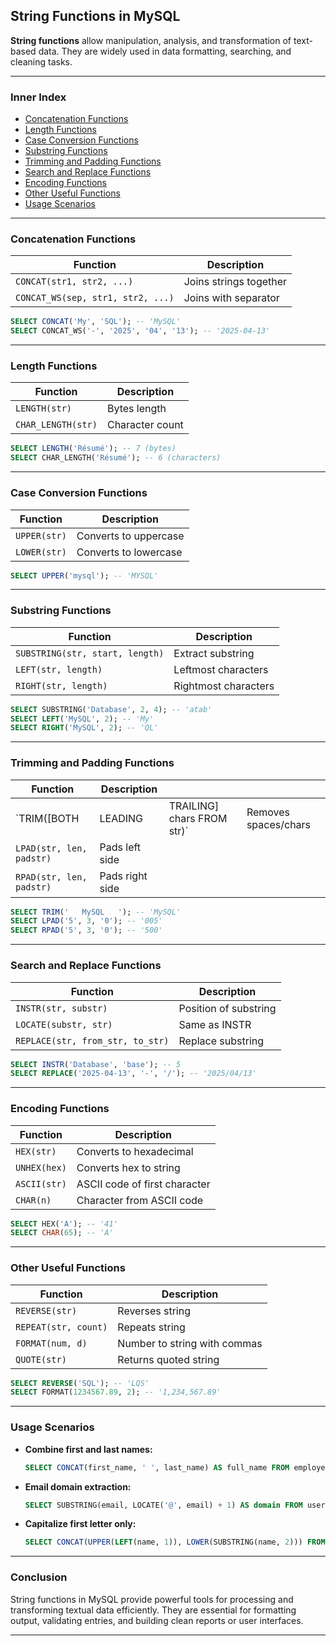 ## String Functions in MySQL

**String functions** allow manipulation, analysis, and transformation of text-based data. They are widely used in data formatting, searching, and cleaning tasks.

--- 

### Inner Index

* [Concatenation Functions](#concatenation-functions)
* [Length Functions](#length-functions)
* [Case Conversion Functions](#case-conversion-functions)
* [Substring Functions](#substring-functions)
* [Trimming and Padding Functions](#trimming-and-padding-functions)
* [Search and Replace Functions](#search-and-replace-functions)
* [Encoding Functions](#encoding-functions)
* [Other Useful Functions](#other-useful-functions)
* [Usage Scenarios](#usage-scenarios)

---

### Concatenation Functions

| Function                          | Description            |
| --------------------------------- | ---------------------- |
| `CONCAT(str1, str2, ...)`         | Joins strings together |
| `CONCAT_WS(sep, str1, str2, ...)` | Joins with separator   |

```sql
SELECT CONCAT('My', 'SQL'); -- 'MySQL'
SELECT CONCAT_WS('-', '2025', '04', '13'); -- '2025-04-13'
```

---

### Length Functions

| Function           | Description     |
| ------------------ | --------------- |
| `LENGTH(str)`      | Bytes length    |
| `CHAR_LENGTH(str)` | Character count |

```sql
SELECT LENGTH('Résumé'); -- 7 (bytes)
SELECT CHAR_LENGTH('Résumé'); -- 6 (characters)
```

---

### Case Conversion Functions

| Function     | Description           |
| ------------ | --------------------- |
| `UPPER(str)` | Converts to uppercase |
| `LOWER(str)` | Converts to lowercase |

```sql
SELECT UPPER('mysql'); -- 'MYSQL'
```

---

### Substring Functions

| Function                        | Description          |
| ------------------------------- | -------------------- |
| `SUBSTRING(str, start, length)` | Extract substring    |
| `LEFT(str, length)`             | Leftmost characters  |
| `RIGHT(str, length)`            | Rightmost characters |

```sql
SELECT SUBSTRING('Database', 2, 4); -- 'atab'
SELECT LEFT('MySQL', 2); -- 'My'
SELECT RIGHT('MySQL', 2); -- 'QL'
```

---

### Trimming and Padding Functions

| Function                 | Description     |                             |                      |
| ------------------------ | --------------- | --------------------------- | -------------------- |
| \`TRIM(\[BOTH            | LEADING         | TRAILING] chars FROM str)\` | Removes spaces/chars |
| `LPAD(str, len, padstr)` | Pads left side  |                             |                      |
| `RPAD(str, len, padstr)` | Pads right side |                             |                      |

```sql
SELECT TRIM('   MySQL   '); -- 'MySQL'
SELECT LPAD('5', 3, '0'); -- '005'
SELECT RPAD('5', 3, '0'); -- '500'
```

---

### Search and Replace Functions

| Function                         | Description           |
| -------------------------------- | --------------------- |
| `INSTR(str, substr)`             | Position of substring |
| `LOCATE(substr, str)`            | Same as INSTR         |
| `REPLACE(str, from_str, to_str)` | Replace substring     |

```sql
SELECT INSTR('Database', 'base'); -- 5
SELECT REPLACE('2025-04-13', '-', '/'); -- '2025/04/13'
```

---

### Encoding Functions

| Function     | Description                   |
| ------------ | ----------------------------- |
| `HEX(str)`   | Converts to hexadecimal       |
| `UNHEX(hex)` | Converts hex to string        |
| `ASCII(str)` | ASCII code of first character |
| `CHAR(n)`    | Character from ASCII code     |

```sql
SELECT HEX('A'); -- '41'
SELECT CHAR(65); -- 'A'
```

---

### Other Useful Functions

| Function             | Description                  |
| -------------------- | ---------------------------- |
| `REVERSE(str)`       | Reverses string              |
| `REPEAT(str, count)` | Repeats string               |
| `FORMAT(num, d)`     | Number to string with commas |
| `QUOTE(str)`         | Returns quoted string        |

```sql
SELECT REVERSE('SQL'); -- 'LQS'
SELECT FORMAT(1234567.89, 2); -- '1,234,567.89'
```

---

### Usage Scenarios

* **Combine first and last names:**

  ```sql
  SELECT CONCAT(first_name, ' ', last_name) AS full_name FROM employees;
  ```

* **Email domain extraction:**

  ```sql
  SELECT SUBSTRING(email, LOCATE('@', email) + 1) AS domain FROM users;
  ```

* **Capitalize first letter only:**

  ```sql
  SELECT CONCAT(UPPER(LEFT(name, 1)), LOWER(SUBSTRING(name, 2))) FROM people;
  ```

---

### Conclusion

String functions in MySQL provide powerful tools for processing and transforming textual data efficiently. They are essential for formatting output, validating entries, and building clean reports or user interfaces.

---
